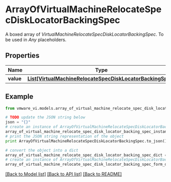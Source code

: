 # ArrayOfVirtualMachineRelocateSpecDiskLocatorBackingSpec

A boxed array of *VirtualMachineRelocateSpecDiskLocatorBackingSpec*. To be used in *Any* placeholders. 

## Properties
Name | Type | Description | Notes
------------ | ------------- | ------------- | -------------
**value** | [**List[VirtualMachineRelocateSpecDiskLocatorBackingSpec]**](VirtualMachineRelocateSpecDiskLocatorBackingSpec.md) |  | 

## Example

```python
from vmware_vi.models.array_of_virtual_machine_relocate_spec_disk_locator_backing_spec import ArrayOfVirtualMachineRelocateSpecDiskLocatorBackingSpec

# TODO update the JSON string below
json = "{}"
# create an instance of ArrayOfVirtualMachineRelocateSpecDiskLocatorBackingSpec from a JSON string
array_of_virtual_machine_relocate_spec_disk_locator_backing_spec_instance = ArrayOfVirtualMachineRelocateSpecDiskLocatorBackingSpec.from_json(json)
# print the JSON string representation of the object
print ArrayOfVirtualMachineRelocateSpecDiskLocatorBackingSpec.to_json()

# convert the object into a dict
array_of_virtual_machine_relocate_spec_disk_locator_backing_spec_dict = array_of_virtual_machine_relocate_spec_disk_locator_backing_spec_instance.to_dict()
# create an instance of ArrayOfVirtualMachineRelocateSpecDiskLocatorBackingSpec from a dict
array_of_virtual_machine_relocate_spec_disk_locator_backing_spec_form_dict = array_of_virtual_machine_relocate_spec_disk_locator_backing_spec.from_dict(array_of_virtual_machine_relocate_spec_disk_locator_backing_spec_dict)
```
[[Back to Model list]](../README.md#documentation-for-models) [[Back to API list]](../README.md#documentation-for-api-endpoints) [[Back to README]](../README.md)


